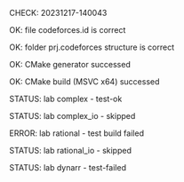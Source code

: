 CHECK: 20231217-140043
OK: file codeforces.id is correct
OK: folder prj.codeforces structure is correct
OK: CMake generator successed
OK: CMake build (MSVC x64) successed
STATUS: lab complex - test-ok
STATUS: lab complex_io - skipped
ERROR: lab rational - test build failed
STATUS: lab rational_io - skipped
STATUS: lab dynarr - test-failed
